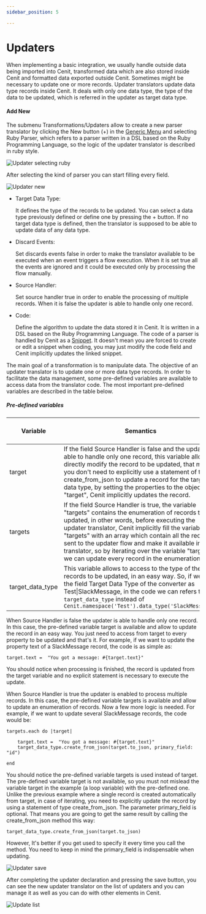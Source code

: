 ```yaml
---
sidebar_position: 5

---
```


# Updaters

When implementing a basic integration, we usually handle outside data being imported into Cenit, transformed data which are  also stored inside Cenit and formatted data exported outside Cenit. Sometimes might be necessary to update one or more records. Updater translators update data type records inside Cenit. It deals with only one data type, the type of the data to be updated, which is referred in the updater as target data type.

#### Add New

The submenu Transformations/Updaters allow to create a new parser translator by clicking the New button (+) in the [Generic Menu](generic/generic_menu_options_.md) and selecting Ruby Parser, which refers to a parser written in a DSL based on the Ruby Programming Language, so the logic of the updater translator is described in ruby style.

![Updater selecting ruby](https://user-images.githubusercontent.com/54523080/151648268-8566602e-2e3a-4abb-bcd1-cdacd54e486e.png)

After selecting the kind of parser you can start filling every field.

![Updater new](https://user-images.githubusercontent.com/54523080/151648332-1c8e4fc3-1095-4feb-b27e-7f384adb4f05.png)

- Target Data Type:
  
  It defines the type of the records to be updated. You can select a data type previously defined or define one by pressing the + button. If no target data type is defined, then the translator is supposed to be able to update data of any data type.

- Discard Events:
  
  Set discards events false in order to make the translator available to be executed when an event triggers a flow execution. When it is set true all the events are ignored and it could be executed only by processing the flow manually.

- Source Handler:
  
  Set source handler true in order to enable the processing of multiple records. When it is false the updater is able to handle only one record.

- Code:
  
  Define the algorithm to update the data stored it in Cenit. It is written in a DSL based on the Ruby Programming Language. The code of a parser is handled by Cenit as a [Snippet](compute/snippets.md). It doesn't mean you are forced to create or edit a snippet when coding, you may just modify the code field and Cenit implicitly updates the linked snippet.

The main goal of a transformation is to manipulate data. The objective of an updater translator is to update one or more data type records. In order to facilitate the data management, some pre-defined variables are available to access data from the translator code. The most important pre-defined variables are described in the table below.

##### Pre-defined variables

| Variable         | Semantics                                                                                                                                                                                                                                                                                                                                                                                                                     | Pre-conditions to use it          |
| ---------------- | ----------------------------------------------------------------------------------------------------------------------------------------------------------------------------------------------------------------------------------------------------------------------------------------------------------------------------------------------------------------------------------------------------------------------------- | --------------------------------- |
| target           | If the field Source Handler is false and the updater is able to handle only one record, this variable allows to directly modify the record to be updated, that means you don't need to explicitly use a statement of type create_from_json to update a record for the target data type, by setting the properties to the object "target", Cenit implicitly updates the record.                                                | The field Source Handler is false |
| targets          | If the field Source Handler is true, the variable "targets" contains the enumeration of records to be updated, in other words, before executing the updater translator, Cenit implicitly fill the variable "targets" with an array which contain all the records sent to the updater flow and make it available in the translator, so by iterating over the variable "targets" we can update every record in the enumeration. | The field Source Handler is true  |
| target_data_type | This variable allows to access to the type of the records to be updated, in an easy way. So, if we set the field Target Data Type of the converter as Test\|SlackMessage, in the code we can refers to it as `target_data_type` instead of `Cenit.namespace('Test').data_type('SlackMessage')`                                                                                                                                | The target data type was set      |

When Source Handler is false the updater is able to handle only one record. In this case, the pre-defined variable target is available and allow to update the record in an easy way. You just need to access from target to every property to be updated and that's it. For example, if we want to update the property text of a SlackMessage record, the code is as simple as:

```
target.text =  "You got a message: #{target.text}"
```

You should notice when processing is finished, the record is updated from the target variable and no explicit statement is necessary to execute the update.

When Source Handler is true the updater is enabled to process multiple records. In this case, the pre-defined variable targets is available and allow to update an enumeration of records. Now a few more logic is needed. For example, if we want to update several SlackMessage records, the code would be:

```
targets.each do |target|

    target.text =  "You got a message: #{target.text}"
    target_data_type.create_from_json(target.to_json, primary_field: "id")    

end
```

You should notice the pre-defined variable targets is used instead of target. The pre-defined variable target is not available, so you must not mislead the variable target in the example (a loop variable) with the pre-defined one. Unlike the previous example where a single record is created automatically from target, in case of iterating, you need to explicitly update the record by using a statement of type create_from_json. The parameter primary_field is optional. That means you are going to get the same result by calling the create_from_json method this way:

`target_data_type.create_from_json(target.to_json)`

However, It's better if you get used to specify it every time you call the method. You need to keep in mind the primary_field is indispensable when updating.

![Updater save](https://user-images.githubusercontent.com/54523080/151652432-d18933ec-8df5-4d82-890f-a7e5d058e312.png)

After completing the updater declaration and pressing the save button, you can see the new updater translator on the list of updaters and you can manage it as well as you can do with other elements in Cenit.

![Update list](https://user-images.githubusercontent.com/54523080/151652438-5a0b941f-a5d5-43ef-909b-b6fcdba6d897.png)